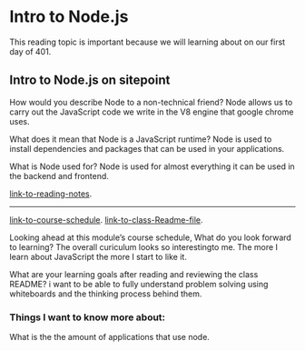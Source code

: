 # Intro to Node.js 

This reading topic is important because we will learning about on our first day of 401.

## Intro to Node.js on sitepoint

How would you describe Node to a non-technical friend?
Node allows us to carry out the JavaScript code we write in the V8 engine that google chrome uses.

What does it mean that Node is a JavaScript runtime?
Node is used to install dependencies and packages that can be used in your applications.

What is Node used for?
Node is used for almost everything it can be used in the backend and frontend. 

[link-to-reading-notes](https://www.sitepoint.com/an-introduction-to-node-js).

*****************************************************************************

[link-to-course-schedule](https://codefellows.github.io/code-401-javascript-guide/curriculum/#module-1).
[link-to-class-Readme-file](https://codefellows.github.io/code-401-javascript-guide/curriculum/class-01/).

Looking ahead at this module’s course schedule, What do you look forward to learning?
The overall curiculum looks so interestingto me. The more I learn about JavaScript the more I start to like it.

What are your learning goals after reading and reviewing the class README?
i want to be able to fully understand problem solving using whiteboards and the thinking process behind them.

### Things I want to know more about:

What is the the amount of applications that use node.